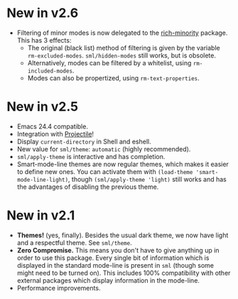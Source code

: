 New in v2.6
===========
- Filtering of minor modes is now delegated to the
  [rich-minority](https://github.com/Bruce-Connor/rich-minority)
  package. This has 3 effects:
  - The original (black list) method of filtering is given by the
    variable `rm-excluded-modes`. `sml/hidden-modes` still works, but
    is obsolete.
  - Alternatively, modes can be filtered by a whitelist, using `rm-included-modes`.
  - Modes can also be propertized, using `rm-text-properties`.

New in v2.5
===========
- Emacs 24.4 compatible.
- Integration with [Projectile](https://github.com/bbatsov/projectile)!
- Display `current-directory` in Shell and eshell.
- New value for `sml/theme`: `automatic` (highly recommended).
- `sml/apply-theme` is interactive and has completion.
- Smart-mode-line themes are now regular themes, which makes it easier to define new ones. You can activate them with `(load-theme 'smart-mode-line-light)`, though `(sml/apply-theme 'light)` still works and has the advantages of disabling the previous theme.

New in v2.1
===========
- **Themes!** (yes, finally). Besides the usual dark theme, we now have
light and a respectful theme. See `sml/theme`.
- **Zero Compromise.** This means you don't have to
give anything up in order to use this package. Every single bit of
information which is displayed in the standard mode-line is present in
`sml` (though some might need to be turned on). This includes 100%
compatibility with other external packages which display information
in the mode-line.
- Performance improvements.

